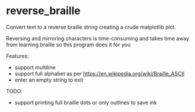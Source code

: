 # reverse_braille
Convert text to a reverse braille string creating a crude matplotlib plot.

Reversing and mirroring characters is time-consuming and takes time away from learning braille so this program does it for you

Features:
- support multiline
- support full alphabet as per https://en.wikipedia.org/wiki/Braille_ASCII
- enter an empty string to exit

TODO:
- support printing full braille dots or only outlines to save ink
